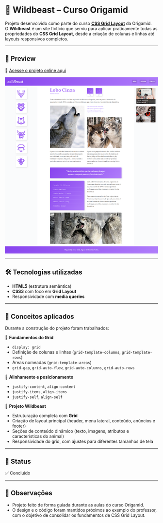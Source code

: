 # 🐺 Wildbeast – Curso Origamid

Projeto desenvolvido como parte do curso **[CSS Grid Layout](https://www.origamid.com/curso/css-grid-layout)** da Origamid.  
O **Wildbeast** é um site fictício que serviu para aplicar praticamente todas as propriedades do **CSS Grid Layout**, desde a criação de colunas e linhas até layouts responsivos completos.

---

## 🚀 Preview  
🔗 [Acesse o projeto online aqui](https://thur-code.github.io/wildbeast-origamid/)

![Preview do FlexBlog](./img.png) 

---

## 🛠 Tecnologias utilizadas

- **HTML5** (estrutura semântica)
- **CSS3** com foco em **Grid Layout**
- Responsividade com **media queries**

---

## 🎯 Conceitos aplicados  
Durante a construção do projeto foram trabalhados:

🔹 **Fundamentos do Grid**

- `display: grid`
- Definição de colunas e linhas (`grid-template-columns`, `grid-template-rows`)
- Áreas nomeadas (`grid-template-areas`)
- `grid-gap`, `grid-auto-flow`, `grid-auto-columns`, `grid-auto-rows`

🔹 **Alinhamento e posicionamento**

- `justify-content`, `align-content`
- `justify-items`, `align-items`
- `justify-self`, `align-self`

🔹 **Projeto Wildbeast**

- Estruturação completa com **Grid**
- Criação de layout principal (header, menu lateral, conteúdo, anúncios e footer)
- Seções de conteúdo dinâmico (texto, imagens, atributos e características do animal)
- Responsividade do grid, com ajustes para diferentes tamanhos de tela

---

## 📂 Status

✅ Concluído

---

## 📝 Observações  
- Projeto feito de forma guiada durante as aulas do curso Origamid.  
- O design e o código foram mantidos próximos ao exemplo do professor, com o objetivo de consolidar os fundamentos de CSS Grid Layout.
